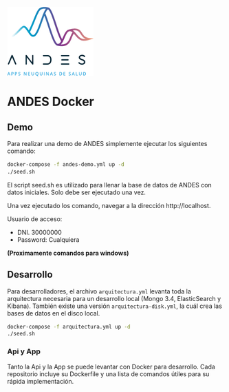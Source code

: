 ![ANDES](https://github.com/andes/andes.github.io/raw/master/images/logo.png)

# ANDES Docker

## Demo

Para realizar una demo de ANDES simplemente ejecutar los siguientes comando:

```bash
docker-compose -f andes-demo.yml up -d
./seed.sh
```

El script seed.sh es utilizado para llenar la base de datos de ANDES con datos iniciales. Solo debe ser ejecutado una vez. 

Una vez ejecutado los comando, navegar a la dirección http://localhost. 

Usuario de acceso:
 - DNI. 30000000
 - Password: Cualquiera

**(Proximamente comandos para windows)**

## Desarrollo

Para desarrolladores, el archivo `arquitectura.yml` levanta toda la arquitectura necesaria para un desarrollo local (Mongo 3.4, ElasticSearch y Kibana). 
También existe una versión `arquitectura-disk.yml`, la cuál crea las bases de datos en el disco local. 

```bash
docker-compose -f arquitectura.yml up -d
./seed.sh
```

### Api y App

Tanto la Api y la App se puede levantar con Docker para desarrollo. Cada repositorio incluye su Dockerfile y una lista de comandos útiles para su rápida implementación.


